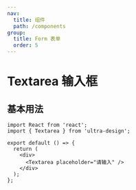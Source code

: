 ```yaml
---
nav:
  title: 组件
  path: /components
group:
  title: Form 表单
  order: 5
---
```


# Textarea 输入框

## 基本用法

```tsx
import React from 'react';
import { Textarea } from 'ultra-design';

export default () => {
  return (
    <div>
      <Textarea placeholder="请输入" />
    </div>
  );
};
```

<API src="./index.ts" />
